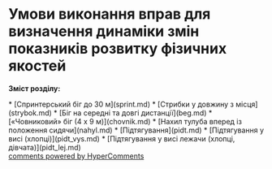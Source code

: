 <div id="hypercomments_widget" class="js-hypercomments-widget invisible"></div>

# Умови виконання вправ для визначення динаміки змін показників розвитку фізичних якостей

<p><b>Зміст розділу:</b></p>
   * [Спринтерський біг до 30 м](sprint.md)
   * [Стрибки у довжину з місця](strybok.md)
   * [Біг на середні та довгі дистанції](beg.md)
   * [«Човниковий» біг (4 х 9 м)](chovnik.md)
   * [Нахил тулуба вперед із положення сидячи](nahyl.md)
   * [Підтягування](pidt.md)
     * [Підтягування у висі (хлопці)](pidt_vys.md)
     * [Підтягування у висі лежачи (хлопці, дівчата)](pidt_lej.md)

<div class="js-hypercomments-container">
<a href="http://hypercomments.com" class="hc-link" title="comments widget">comments powered by HyperComments</a>
</div>